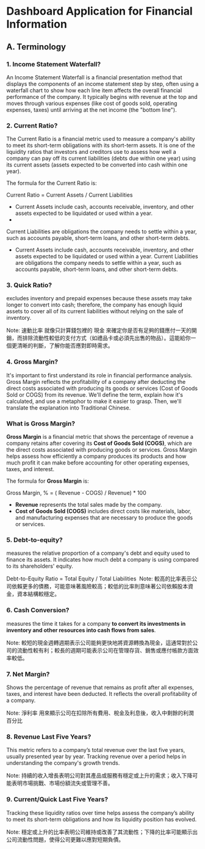 # Dashboard Application for Financial Information

## A. Terminology

### 1. Income Statement Waterfall? 
An Income Statement Waterfall is a financial presentation method that displays the components of an income statement step by step, often using a waterfall chart to show how each line item affects the overall financial performance of the company. It typically begins with revenue at the top and moves through various expenses (like cost of goods sold, operating expenses, taxes) until arriving at the net income (the "bottom line").

### 2.  Current Ratio?
The Current Ratio is a financial metric used to measure a company's ability to meet its short-term obligations with its short-term assets. It is one of the liquidity ratios that investors and creditors use to assess how well a company can pay off its current liabilities (debts due within one year) using its current assets (assets expected to be converted into cash within one year).

The formula for the Current Ratio is:

Current Ratio = Current Assets / Current Liabilities

* Current Assets include cash, accounts receivable, inventory, and other assets expected to be liquidated or used within a year.
* 
Current Liabilities are obligations the company needs to settle within a year, such as accounts payable, short-term loans, and other short-term debts.​
 
* Current Assets include cash, accounts receivable, inventory, and other assets expected to be liquidated or used within a year.
Current Liabilities are obligations the company needs to settle within a year, such as accounts payable, short-term loans, and other short-term debts.

### 3. Quick Ratio?
excludes inventory and prepaid expenses because these assets may take longer to convert into cash; therefore, the company has enough liquid assets to cover all of its current liabilities without relying on the sale of inventory.

Note: 速動比率 就像只計算錢包裡的 現金 來確定你是否有足夠的錢應付一天的開銷，而排除流動性較低的支付方式（如禮品卡或必須先出售的物品）。這能給你一個更清晰的判斷，了解你能否應對即時需求。

### 4. Gross Margin?

It's important to first understand its role in financial performance analysis. Gross Margin reflects the profitability of a company after deducting the direct costs associated with producing its goods or services (Cost of Goods Sold or COGS) from its revenue. We'll define the term, explain how it's calculated, and use a metaphor to make it easier to grasp. Then, we'll translate the explanation into Traditional Chinese.


### **What is Gross Margin?**

**Gross Margin** is a financial metric that shows the percentage of revenue a company retains after covering its **Cost of Goods Sold (COGS)**, which are the direct costs associated with producing goods or services. Gross Margin helps assess how efficiently a company produces its products and how much profit it can make before accounting for other operating expenses, taxes, and interest.

The formula for **Gross Margin** is:

Gross Margin, % = ( Revenue - COGS) / Revenue)   *  100


- **Revenue** represents the total sales made by the company.
- **Cost of Goods Sold (COGS)** includes direct costs like materials, labor, and manufacturing expenses that are necessary to produce the goods or services.


### 5. Debt-to-equity?
measures the relative proportion of a company's debt and equity used to finance its assets. It indicates how much debt a company is using compared to its shareholders' equity.

Debt-to-Equity Ratio = Total Equity / Total Liabilities
​
Note: 較高的比率表示公司依賴更多的債務，可能意味著風險較高；較低的比率則意味著公司依賴股本資金，資本結構較穩定。
 
### 6. Cash Conversion?
measures the time it takes for a company **to convert its investments in inventory and other resources into cash flows from sales**.


Note: 較短的現金週轉週期表示公司能夠更快地將資源轉換為現金，這通常對於公司的流動性較有利；較長的週期可能表示公司在管理存貨、銷售或應付帳款方面效率較低。

### 7. Net Margin?

Shows the percentage of revenue that remains as profit after all expenses, taxes, and interest have been deducted. It reflects the overall profitability of a company.

Note: 淨利率 用來顯示公司在扣除所有費用、稅金及利息後，收入中剩餘的利潤百分比

### 8. Revenue Last Five Years?

This metric refers to a company’s total revenue over the last five years, usually presented year by year. Tracking revenue over a period helps in understanding the company's growth trends.

Note: 持續的收入增長表明公司對其產品或服務有穩定或上升的需求；收入下降可能表明市場挑戰、市場份額流失或管理不善。

### 9. Current/Quick Last Five Years?

Tracking these liquidity ratios over time helps assess the company’s ability to meet its short-term obligations and how its liquidity position has evolved.

Note: 穩定或上升的比率表明公司維持或改善了其流動性；下降的比率可能顯示出公司流動性問題，使得公司更難以應對短期負債。






